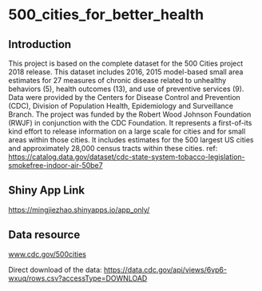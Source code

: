 # 500_cities_for_better_health
## Introduction
This project is based on the complete dataset for the 500 Cities project 2018 release. This dataset includes 2016, 2015 model-based small area estimates for 27 measures of chronic disease related to unhealthy behaviors (5), health outcomes (13), and use of preventive services (9). Data were provided by the Centers for Disease Control and Prevention (CDC), Division of Population Health, Epidemiology and Surveillance Branch. The project was funded by the Robert Wood Johnson Foundation (RWJF) in conjunction with the CDC Foundation. It represents a first-of-its kind effort to release information on a large scale for cities and for small areas within those cities. It includes estimates for the 500 largest US cities and approximately 28,000 census tracts within these cities. 
ref: https://catalog.data.gov/dataset/cdc-state-system-tobacco-legislation-smokefree-indoor-air-50be7

## Shiny App Link
https://mingjiezhao.shinyapps.io/app_only/

## Data resource
www.cdc.gov/500cities

Direct download of the data: https://data.cdc.gov/api/views/6vp6-wxuq/rows.csv?accessType=DOWNLOAD
